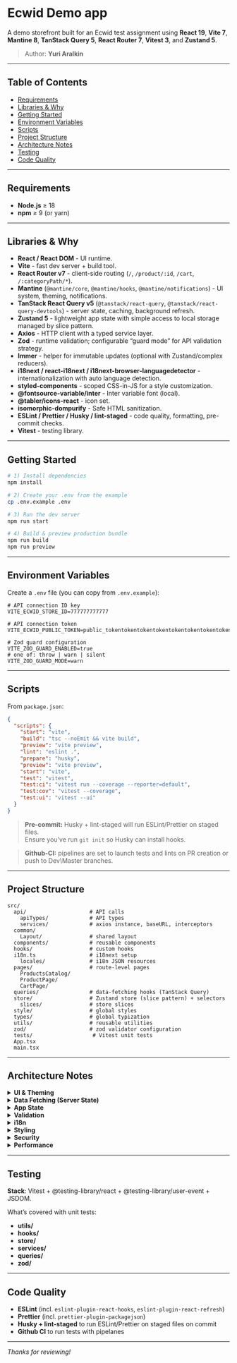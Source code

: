 # Ecwid Demo app

A demo storefront built for an Ecwid test assignment using **React 19**, **Vite 7**, **Mantine 8**, **TanStack Query 5**, **React Router 7**, **Vitest 3**, and **Zustand 5**.

> Author: **Yuri Aralkin**

---

## Table of Contents

- [Requirements](#requirements)
- [Libraries & Why](#libraries--why)
- [Getting Started](#getting-started)
- [Environment Variables](#environment-variables)
- [Scripts](#scripts)
- [Project Structure](#project-structure)
- [Architecture Notes](#architecture-notes)
- [Testing](#testing)
- [Code Quality](#code-quality)

---

## Requirements

- **Node.js** ≥ 18
- **npm** ≥ 9 (or yarn)

---

## Libraries & Why

- **React / React DOM** - UI runtime.
- **Vite** - fast dev server + build tool.
- **React Router v7** - client-side routing (`/`, `/product/:id`, `/cart`, `/:categoryPath/*`).
- **Mantine** (`@mantine/core`, `@mantine/hooks`, `@mantine/notifications`) - UI system, theming, notifications.
- **TanStack React Query v5** (`@tanstack/react-query`, `@tanstack/react-query-devtools`) - server state, caching, background refresh.
- **Zustand 5** - lightweight app state with simple access to local storage managed by slice pattern.
- **Axios** - HTTP client with a typed service layer.
- **Zod** - runtime validation; configurable “guard mode” for API validation strategy.
- **Immer** - helper for immutable updates (optional with Zustand/complex reducers).
- **i18next / react-i18next / i18next-browser-languagedetector** - internationalization with auto language detection.
- **styled-components** - scoped CSS-in-JS for a style customization.
- **@fontsource-variable/inter** - Inter variable font (local).
- **@tabler/icons-react** - icon set.
- **isomorphic-dompurify** - Safe HTML sanitization.
- **ESLint / Prettier / Husky / lint-staged** - code quality, formatting, pre-commit checks.
- **Vitest** - testing library.

---

## Getting Started

```bash
# 1) Install dependencies
npm install

# 2) Create your .env from the example
cp .env.example .env

# 3) Run the dev server
npm run start

# 4) Build & preview production bundle
npm run build
npm run preview
```

---

## Environment Variables

Create a `.env` file (you can copy from `.env.example`):

```dotenv
# API connection ID key
VITE_ECWID_STORE_ID=777777777777

# API connection token
VITE_ECWID_PUBLIC_TOKEN=public_tokentokentokentokentokentokentokentoken

# Zod guard configuration
VITE_ZOD_GUARD_ENABLED=true
# one of: throw | warn | silent
VITE_ZOD_GUARD_MODE=warn
```

---

## Scripts

From `package.json`:

```json
{
  "scripts": {
    "start": "vite",
    "build": "tsc --noEmit && vite build",
    "preview": "vite preview",
    "lint": "eslint .",
    "prepare": "husky",
    "preview": "vite preview",
    "start": "vite",
    "test": "vitest",
    "test:ci": "vitest run --coverage --reporter=default",
    "test:cov": "vitest --coverage",
    "test:ui": "vitest --ui"
  }
}
```

> **Pre-commit:** Husky + lint-staged will run ESLint/Prettier on staged files.  
> Ensure you’ve run `git init` so Husky can install hooks.

> **Github-CI:** pipelines are set to launch tests and lints on PR creation or push to Dev\Master branches.
---

## Project Structure

```
src/
  api/                    # API calls
    apiTypes/             # API types
    services/             # axios instance, baseURL, interceptors
  common/
    Layout/               # shared layout
  components/             # reusable components
  hooks/                  # custom hooks
  i18n.ts                 # i18next setup
    locales/              # i18n JSON resources
  pages/                  # route-level pages
    ProductsCatalog/
    ProductPage/
    CartPage/
  queries/                # data-fetching hooks (TanStack Query)
  store/                  # Zustand store (slice pattern) + selectors
    slices/               # store slices
  style/                  # global styles
  types/                  # global typization
  utils/                  # reusable utilities
  zod/                    # zod validator configuration
  tests/                   # Vitest unit tests
  App.tsx
  main.tsx
```

---

## Architecture Notes

<details>
<summary><strong>UI & Theming</strong></summary>

- `MantineProvider` enables CSS variables and theming.
- Color scheme persisted via `localStorageColorSchemeManager`

</details>

<details>
<summary><strong>Data Fetching (Server State)</strong></summary>

- **TanStack Query v5** handles fetching, caching, and invalidation.
- Each API call has a dedicated hook in `src/queries/*`.

</details>

<details>
<summary><strong>App State</strong></summary>

- **Zustand 5** for local app (cart).
- **Immer** can simplify immutable updates when needed.

</details>

<details>
<summary><strong>Validation</strong></summary>

- **Zod** api validation with a configurable guard mode:
  - `throw` - hard fail
  - `warn` - console warn but continue
  - `silent` - no output (perf/production)

</details>

<details>
<summary><strong>i18n</strong></summary>

- **i18next** with language detector and namespaced JSON (`locales/{en,ru}`).
- Default language and fallbacks configured in `i18n.ts`.

</details>

<details>
<summary><strong>Styling</strong></summary>

- **Mantine** for most UI components.
- **styled-components** for targeted, highly custom widgets.

</details>

<details>
<summary><strong>Security</strong></summary>

- **isomorphic-dompurify** to sanitize any API-provided HTML before rendering.

</details>

<details>
<summary><strong>Performance</strong></summary>

- Used useMemo and useCallback hooks to prevent unnecessary re-renders.
- Consider `React.lazy` for routes/heavy widgets; wrap with `<Suspense fallback={<Loader/>}>`.
- Configure Query caching (`staleTime`, etc.) in `queries/config.ts` to reduce refetching.
</details>

---
## Testing

**Stack**: Vitest + @testing-library/react + @testing-library/user-event + JSDOM.

What’s covered with unit tests:
- **utils/**
- **hooks/**
- **store/**
- **services/**
- **queries/**
- **zod/**

---

## Code Quality

- **ESLint** (incl. `eslint-plugin-react-hooks`, `eslint-plugin-react-refresh`)
- **Prettier** (incl. `prettier-plugin-packagejson`)
- **Husky + lint-staged** to run ESLint/Prettier on staged files on commit
- **Github CI** to run tests with pipelanes
---


_Thanks for reviewing!_

